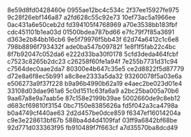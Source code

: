 8e59d8fd0428460e
0955ae12bc4c534c
2f37ee15927fe975
9c28f26ebf146a87
a2fd628c55c92e73
10ef73ac5a1966ee
0ac431a6e50ceb2d
fd394105f4768969
a70e3538bb183fbf
cdc451101b1ea03d
01500bdea787bd66
e7fc79f7f85a3691
d363e2b84bb16cb6
9e5f79976f5bb43f
62d74a6412c1c6e8
798b8896f793432f
ade0ba547b09782f
1e8f1f5fab22c4bc
8f7b92047c052da6
e222d33ba30f0178
5cfd3deda464fcbf
c7523c8265b2dc23
c26258f60fe1a94f
7e255b7731d31c94
c7564dec0aae2da7
80300e4b647c35e5
ce2d8822f5d87779
d72e8a6f8ec5b991
a8c8ee2333a5da32
93260078f5a03e6a
e506273a9f37f228
b9a96b4990b62a19
e4aec2be023d01e4
33108d03dae961a6
5c0d1511c63fa6a9
a2bc25ba005a70b6
9aa67a8e9a7aab5e
87c158e2199b39ae
5002660de9c8eb12
d683cf69810f3154
0bc7150e8385626a
fd5f042a3ca4798a
b0a4749cf440ae63
2d2d457be0dce859
f6347ef16014204a
c9e3e228613bf67b
588ba4d4d4109faf
03ff9a6842bf68be
92d771d033363f95
fb910489f7f663cf
a7d35570ba8dcd49
